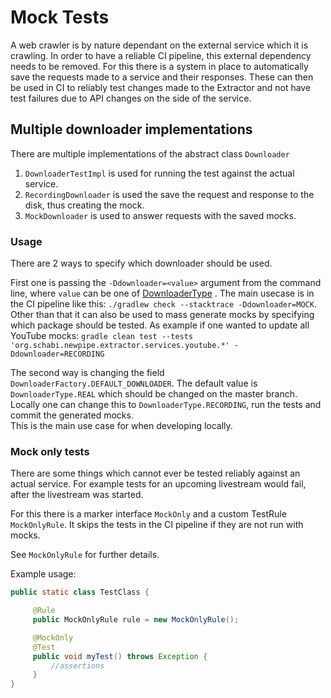# Mock Tests

A web crawler is by nature dependant on the external service which it is crawling.
In order to have a reliable CI pipeline, this external dependency needs to be removed.
For this there is a system in place to automatically save the requests made to a service and their responses.
These can then be used in CI to reliably test changes made to the Extractor and not have test failures due to API changes on the side of the service.

## Multiple downloader implementations

There are multiple implementations of the abstract class `Downloader`

1. `DownloaderTestImpl` is used for running the test against the actual service.
2. `RecordingDownloader` is used the save the request and response to the disk, thus creating the mock.
3. `MockDownloader` is used to answer requests with the saved mocks.

### Usage

There are 2 ways to specify which downloader should be used.

First one is passing the `-Ddownloader=<value>` argument from the command line, where `value` can be one of
[DownloaderType](https://github.com/TeamNewPipe/NewPipeExtractor/blob/dev/extractor/src/test/java/org/schabi/newpipe/downloader/DownloaderType.java)
. The main usecase is in the CI pipeline like this: `./gradlew check --stacktrace -Ddownloader=MOCK`.  
Other than that it can also be used to mass generate mocks by specifying which package should be tested. As example if
one wanted to update all YouTube mocks:
`gradle clean test --tests 'org.schabi.newpipe.extractor.services.youtube.*' -Ddownloader=RECORDING`

The second way is changing the field `DownloaderFactory.DEFAULT_DOWNLOADER`.
The default value is `DownloaderType.REAL` which should be changed on the master branch.
Locally one can change this to `DownloaderType.RECORDING`, run the tests and commit
the generated mocks.  
This is the main use case for when developing locally.

### Mock only tests

There are some things which cannot ever be tested reliably against an actual service.
For example tests for an upcoming livestream would fail, after the livestream was started.

For this there is a marker interface `MockOnly` and a custom TestRule `MockOnlyRule`.
It skips the tests in the CI pipeline if they are not run with mocks.

See `MockOnlyRule` for further details.

Example usage:

``` java
public static class TestClass {

     @Rule
     public MockOnlyRule rule = new MockOnlyRule();

     @MockOnly
     @Test
     public void myTest() throws Exception {
         //assertions
     }
}
```